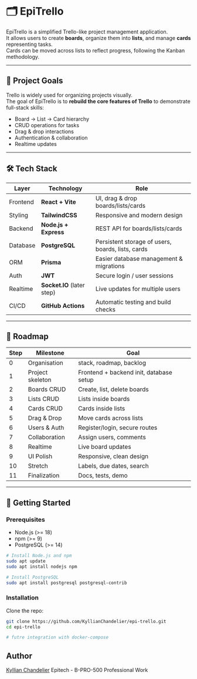 # 🗂️ EpiTrello

EpiTrello is a simplified Trello-like project management application.  
It allows users to create **boards**, organize them into **lists**, and manage **cards** representing tasks.  
Cards can be moved across lists to reflect progress, following the Kanban methodology.

---

## 🎯 Project Goals
Trello is widely used for organizing projects visually.  
The goal of EpiTrello is to **rebuild the core features of Trello** to demonstrate full-stack skills:
- Board → List → Card hierarchy
- CRUD operations for tasks
- Drag & drop interactions
- Authentication & collaboration
- Realtime updates

---

## 🛠️ Tech Stack

| Layer        | Technology         | Role |
|--------------|--------------------|------|
| Frontend     | **React + Vite**   | UI, drag & drop boards/lists/cards |
| Styling      | **TailwindCSS**    | Responsive and modern design |
| Backend      | **Node.js + Express** | REST API for boards/lists/cards |
| Database     | **PostgreSQL**     | Persistent storage of users, boards, lists, cards |
| ORM          | **Prisma**         | Easier database management & migrations |
| Auth         | **JWT**            | Secure login / user sessions |
| Realtime     | **Socket.IO** (later step) | Live updates for multiple users |
| CI/CD        | **GitHub Actions** | Automatic testing and build checks |

---

## 📅 Roadmap

| Step | Milestone | Goal |
|------|-----------|------|
| 0 | Organisation | stack, roadmap, backlog |
| 1 | Project skeleton | Frontend + backend init, database setup |
| 2 | Boards CRUD | Create, list, delete boards |
| 3 | Lists CRUD | Lists inside boards |
| 4 | Cards CRUD | Cards inside lists |
| 5 | Drag & Drop | Move cards across lists |
| 6 | Users & Auth | Register/login, secure routes |
| 7 | Collaboration | Assign users, comments |
| 8 | Realtime | Live board updates |
| 9 | UI Polish | Responsive, clean design |
| 10 | Stretch | Labels, due dates, search |
| 11 | Finalization | Docs, tests, demo |

---

## 🚀 Getting Started

### Prerequisites
- Node.js (>= 18)  
- npm (>= 9)  
- PostgreSQL (>= 14)

``` bash
# Install Node.js and npm
sudo apt update
sudo apt install nodejs npm

# Install PostgreSQL
sudo apt install postgresql postgresql-contrib
```

### Installation
Clone the repo:
```bash
git clone https://github.com/KyllianChandelier/epi-trello.git
cd epi-trello

# futre integration with docker-compose
```
## Author
[Kyllian Chandelier](https://github.com/KyllianChandelier)
Epitech - B-PRO-500 Professional Work
